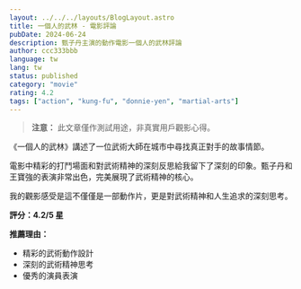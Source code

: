 ```yaml
---
layout: ../../../layouts/BlogLayout.astro
title: 一個人的武林 - 電影評論
pubDate: 2024-06-24
description: 甄子丹主演的動作電影一個人的武林評論
author: ccc333bbb
language: tw
lang: tw
status: published
category: "movie"
rating: 4.2
tags: ["action", "kung-fu", "donnie-yen", "martial-arts"]
---
```


> **注意：** 此文章僅作測試用途，非真實用戶觀影心得。

《一個人的武林》講述了一位武術大師在城市中尋找真正對手的故事情節。

電影中精彩的打鬥場面和對武術精神的深刻反思給我留下了深刻的印象。甄子丹和王寶強的表演非常出色，完美展現了武術精神的核心。

我的觀影感受是這不僅僅是一部動作片，更是對武術精神和人生追求的深刻思考。

**評分：4.2/5 星**

**推薦理由：**
- 精彩的武術動作設計
- 深刻的武術精神思考
- 優秀的演員表演